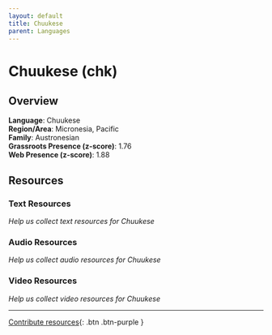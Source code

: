```yaml
---
layout: default
title: Chuukese
parent: Languages
---
```


# Chuukese (chk)

## Overview

**Language**: Chuukese  
**Region/Area**: Micronesia, Pacific  
**Family**: Austronesian  
**Grassroots Presence (z-score)**: 1.76  
**Web Presence (z-score)**: 1.88  

## Resources

### Text Resources
*Help us collect text resources for Chuukese*

### Audio Resources
*Help us collect audio resources for Chuukese*

### Video Resources
*Help us collect video resources for Chuukese*

---

[Contribute resources](https://forms.office.com/e/1SfLJx3u1r){: .btn .btn-purple }

